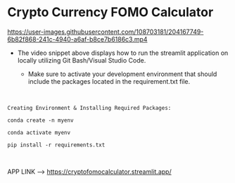 # Crypto Currency FOMO Calculator

https://user-images.githubusercontent.com/108703181/204167749-6b82f868-241c-4940-a6af-b8ce7b6186c3.mp4

* The video snippet above displays how to run the streamlit application on locally utilizing Git Bash/Visual Studio Code.

  * Make sure to activate your development environment that should include the packages located in the requirement.txt file.

<br>

    Creating Environment & Installing Required Packages: 
    
    conda create -n myenv

    conda activate myenv

    pip install -r requirements.txt 

<br>

APP LINK --> https://cryptofomocalculator.streamlit.app/ 
